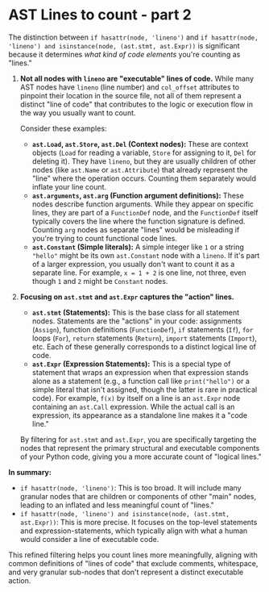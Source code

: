 # AST Lines to count - part 2


The distinction between `if hasattr(node, 'lineno')` and `if hasattr(node, 'lineno') and isinstance(node, (ast.stmt, ast.Expr))` is significant because it determines *what kind of code elements* you're counting as "lines."


1.  **Not all nodes with `lineno` are "executable" lines of code.**
    While many AST nodes have `lineno` (line number) and `col_offset` attributes to pinpoint their location in the source file, not all of them represent a distinct "line of code" that contributes to the logic or execution flow in the way you usually want to count.

    Consider these examples:
    * **`ast.Load`, `ast.Store`, `ast.Del` (Context nodes):** These are context objects (`Load` for reading a variable, `Store` for assigning to it, `Del` for deleting it). They have `lineno`, but they are usually children of other nodes (like `ast.Name` or `ast.Attribute`) that already represent the "line" where the operation occurs. Counting them separately would inflate your line count.
    * **`ast.arguments`, `ast.arg` (Function argument definitions):** These nodes describe function arguments. While they appear on specific lines, they are part of a `FunctionDef` node, and the `FunctionDef` itself typically covers the line where the function signature is defined. Counting `arg` nodes as separate "lines" would be misleading if you're trying to count functional code lines.
    * **`ast.Constant` (Simple literals):** A simple integer like `1` or a string `"hello"` might be its own `ast.Constant` node with a `lineno`. If it's part of a larger expression, you usually don't want to count it as a separate line. For example, `x = 1 + 2` is one line, not three, even though `1` and `2` might be `Constant` nodes.

2.  **Focusing on `ast.stmt` and `ast.Expr` captures the "action" lines.**
    * **`ast.stmt` (Statements):** This is the base class for all statement nodes. Statements are the "actions" in your code: assignments (`Assign`), function definitions (`FunctionDef`), `if` statements (`If`), `for` loops (`For`), `return` statements (`Return`), `import` statements (`Import`), etc. Each of these generally corresponds to a distinct logical line of code.
    * **`ast.Expr` (Expression Statements):** This is a special type of statement that wraps an expression when that expression stands alone as a statement (e.g., a function call like `print("hello")` or a simple literal that isn't assigned, though the latter is rare in practical code). For example, `f(x)` by itself on a line is an `ast.Expr` node containing an `ast.Call` expression. While the actual call is an expression, its appearance as a standalone line makes it a "code line."

    By filtering for `ast.stmt` and `ast.Expr`, you are specifically targeting the nodes that represent the primary structural and executable components of your Python code, giving you a more accurate count of "logical lines."

**In summary:**

* `if hasattr(node, 'lineno')`: This is too broad. It will include many granular nodes that are children or components of other "main" nodes, leading to an inflated and less meaningful count of "lines."
* `if hasattr(node, 'lineno') and isinstance(node, (ast.stmt, ast.Expr))`: This is more precise. It focuses on the top-level statements and expression-statements, which typically align with what a human would consider a line of executable code.

This refined filtering helps you count lines more meaningfully, aligning with common definitions of "lines of code" that exclude comments, whitespace, and very granular sub-nodes that don't represent a distinct executable action.